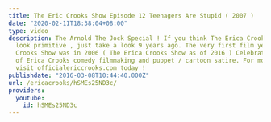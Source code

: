 ```yaml
---
title: The Eric Crooks Show Episode 12 Teenagers Are Stupid ( 2007 )
date: "2020-02-11T18:38:04+08:00"
type: video
description: The Arnold The Jock Special ! If you think The Erica Crooks Show puppets
  look primitive , just take a look 9 years ago. The very first film year of The Eric
  Crooks Show was in 2006 ( The Erica Crooks Show as of 2016 ) Celebrating 10 Years
  of Erica Crooks comedy filmmaking and puppet / cartoon satire. For more information
  visit officialericcrooks.com today !
publishdate: "2016-03-08T10:44:40.000Z"
url: /ericacrooks/hSMEs25ND3c/
providers:
  youtube:
    id: hSMEs25ND3c
---
```

